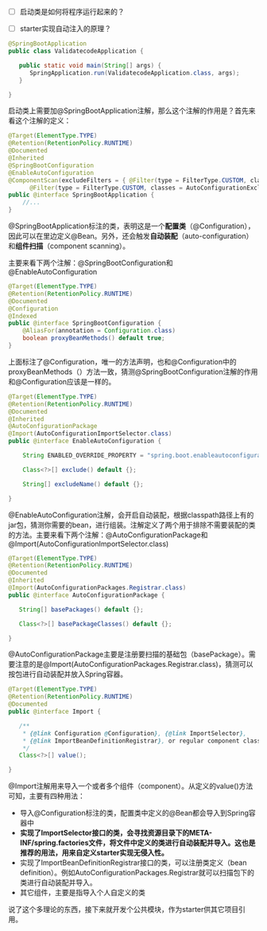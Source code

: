 - [ ] 启动类是如何将程序运行起来的？
- [ ] starter实现自动注入的原理？



```java
@SpringBootApplication
public class ValidatecodeApplication {

   public static void main(String[] args) {
      SpringApplication.run(ValidatecodeApplication.class, args);
   }

}
```

启动类上需要加@SpringBootApplication注解，那么这个注解的作用是？首先来看这个注解的定义：

```java
@Target(ElementType.TYPE)
@Retention(RetentionPolicy.RUNTIME)
@Documented
@Inherited
@SpringBootConfiguration
@EnableAutoConfiguration
@ComponentScan(excludeFilters = { @Filter(type = FilterType.CUSTOM, classes = TypeExcludeFilter.class),
      @Filter(type = FilterType.CUSTOM, classes = AutoConfigurationExcludeFilter.class) })
public @interface SpringBootApplication {
    //...
}
```

@SpringBootApplication标注的类，表明这是一个**配置类**（@Configuration），因此可以在里边定义@Bean。另外，还会触发**自动装配**（auto-configuration）和**组件扫描**（component scanning）。

主要来看下两个注解：@SpringBootConfiguration和@EnableAutoConfiguration

```java
@Target(ElementType.TYPE)
@Retention(RetentionPolicy.RUNTIME)
@Documented
@Configuration
@Indexed
public @interface SpringBootConfiguration {
	@AliasFor(annotation = Configuration.class)
	boolean proxyBeanMethods() default true;
}
```

上面标注了@Configuration，唯一的方法声明，也和@Configuration中的proxyBeanMethods（）方法一致，猜测@SpringBootConfiguration注解的作用和@Configuration应该是一样的。

```java
@Target(ElementType.TYPE)
@Retention(RetentionPolicy.RUNTIME)
@Documented
@Inherited
@AutoConfigurationPackage
@Import(AutoConfigurationImportSelector.class)
public @interface EnableAutoConfiguration {

	String ENABLED_OVERRIDE_PROPERTY = "spring.boot.enableautoconfiguration";

	Class<?>[] exclude() default {};

	String[] excludeName() default {};

}
```

@EnableAutoConfiguration注解，会开启自动装配，根据classpath路径上有的jar包，猜测你需要的bean，进行组装。注解定义了两个用于排除不需要装配的类的方法。主要来看下两个注解：@AutoConfigurationPackage和@Import(AutoConfigurationImportSelector.class)

```java
@Target(ElementType.TYPE)
@Retention(RetentionPolicy.RUNTIME)
@Documented
@Inherited
@Import(AutoConfigurationPackages.Registrar.class)
public @interface AutoConfigurationPackage {

   String[] basePackages() default {};

   Class<?>[] basePackageClasses() default {};

}
```

@AutoConfigurationPackage主要是注册要扫描的基础包（basePackage）。需要注意的是@Import(AutoConfigurationPackages.Registrar.class)，猜测可以按包进行自动装配并放入Spring容器。

```java
@Target(ElementType.TYPE)
@Retention(RetentionPolicy.RUNTIME)
@Documented
public @interface Import {

   /**
    * {@link Configuration @Configuration}, {@link ImportSelector},
    * {@link ImportBeanDefinitionRegistrar}, or regular component classes to import.
    */
   Class<?>[] value();

}
```

@Import注解用来导入一个或者多个组件（component）。从定义的value()方法可知，主要有四种用法：

- 导入@Configuration标注的类，配置类中定义的@Bean都会导入到Spring容器中
- **实现了ImportSelector接口的类，会寻找资源目录下的META-INF/spring.factories文件，将文件中定义的类进行自动装配并导入。这也是推荐的用法，用来自定义starter实现无侵入性。**
- 实现了ImportBeanDefinitionRegistrar接口的类，可以注册类定义（bean definition）。例如AutoConfigurationPackages.Registrar就可以扫描包下的类进行自动装配并导入。
- 其它组件，主要是指导入个人自定义的类

说了这个多理论的东西，接下来就开发个公共模块，作为starter供其它项目引用。

